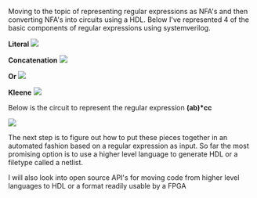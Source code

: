 Moving to the topic of representing regular expressions as NFA's and then converting NFA's into circuits using a HDL.  Below I've represented 4 of the basic components of regular expressions using systemverilog.

<b>Literal</b>
<img src="https://bmeridet.github.io/images/literal.png">

<b>Concatenation</b>
<img src="https://bmeridet.github.io/images/and.png">

<b>Or</b>
<img src="https://bmeridet.github.io/images/or.png">

<b>Kleene</b>
<img src="https://bmeridet.github.io/images/kleene.png">

Below is the circuit to represent the regular expression <b>(ab)*cc</b>

<img src="https://bmeridet.github.io/images/regex_circuit.png">

The next step is to figure out how to put these pieces together in an automated fashion based on a regular expression as input.  So far the most promising option is to use a higher level language to generate HDL or a filetype called a netlist.

I will also look into open source API's for moving code from higher level languages to HDL or a format readily usable by a FPGA
